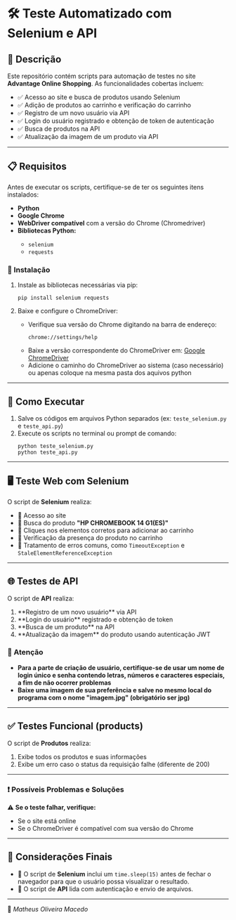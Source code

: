 <h1>🛠️ Teste Automatizado com Selenium e API</h1>

<h2>📌 Descrição</h2>
<p>Este repositório contém scripts para automação de testes no site <strong>Advantage Online Shopping</strong>. As funcionalidades cobertas incluem:</p>

<ul>
<li>✅ Acesso ao site e busca de produtos usando Selenium</li>
<li>✅ Adição de produtos ao carrinho e verificação do carrinho</li>
<li>✅ Registro de um novo usuário via API</li>
<li>✅ Login do usuário registrado e obtenção de token de autenticação</li>
<li>✅ Busca de produtos na API</li>
<li>✅ Atualização da imagem de um produto via API</li>
</ul>

<hr>

<h2>📋 Requisitos</h2>
<p>Antes de executar os scripts, certifique-se de ter os seguintes itens instalados:</p>

<ul>
<li><strong>Python</strong></li>
<li><strong>Google Chrome</strong></li>
<li><strong>WebDriver compatível</strong> com a versão do Chrome (Chromedriver)</li>
<li><strong>Bibliotecas Python:</strong></li>
<ul>
<li><code>selenium</code></li>
<li><code>requests</code></li>
</ul>
</ul>

<h3>🔧 Instalação</h3>

<ol>
<li>Instale as bibliotecas necessárias via pip:</li>
<pre><code>pip install selenium requests</code></pre>

<li>Baixe e configure o ChromeDriver:</li>
<ul>
<li>Verifique sua versão do Chrome digitando na barra de endereço:</li>
<pre><code>chrome://settings/help</code></pre>

<li>Baixe a versão correspondente do ChromeDriver em: <a href="https://sites.google.com/chromium.org/driver/">Google ChromeDriver</a></li>
<li>Adicione o caminho do ChromeDriver ao sistema (caso necessário) ou apenas coloque na mesma pasta dos aquivos python</li>
</ul>
</ol>

<hr>

<h2>🚀 Como Executar</h2>

<ol>
<li>Salve os códigos em arquivos Python separados (ex: <code>teste_selenium.py</code> e <code>teste_api.py</code>)</li>
<li>Execute os scripts no terminal ou prompt de comando:</li>
<pre><code>python teste_selenium.py
python teste_api.py</code></pre>
</ol>

<hr>

<h2>🖥️ Teste Web com Selenium</h2>
<p>O script de <strong>Selenium</strong> realiza:</p>

<ul>
<li>🔹 Acesso ao site</li>
<li>🔹 Busca do produto <strong>"HP CHROMEBOOK 14 G1(ES)"</strong></li>
<li>🔹 Cliques nos elementos corretos para adicionar ao carrinho</li>
<li>🔹 Verificação da presença do produto no carrinho</li>
<li>🔹 Tratamento de erros comuns, como <code>TimeoutException</code> e <code>StaleElementReferenceException</code></li>
</ul>

<hr>

<h2>🌐 Testes de API</h2>
<p>O script de <strong>API</strong> realiza:</p>

<ol>
<li>**Registro de um novo usuário** via API</li>
<li>**Login do usuário** registrado e obtenção de token</li>
<li>**Busca de um produto** na API</li>
<li>**Atualização da imagem** do produto usando autenticação JWT</li>
</ol>

<h3>🛑 Atenção</h3>
<ul>
<li><strong>Para a parte de criação de usuário, certifique-se de usar um nome de login único e senha contendo letras, números e caracteres especiais, a fim de não ocorrer problemas</strong></li>
<li><strong>Baixe uma imagem de sua preferência e salve no mesmo local do programa com o nome "imagem.jpg" (obrigatório ser jpg)</strong></li>
</ul>

<hr>

<h2>✅ Testes Funcional (products)</h2>
<p>O script de <strong>Produtos</strong> realiza:</p>
<ol>
<li>Exibe todos os produtos e suas informações</li>
<li>Exibe um erro caso o status da requisição falhe (diferente de 200)</li>
</ol>

<hr>

<h3>❗ Possíveis Problemas e Soluções</h3>

<p>⚠️ <strong>Se o teste falhar, verifique:</strong></p>
<ul>
<li>Se o site está online</li>
<li>Se o ChromeDriver é compatível com sua versão do Chrome</li>
</ul>

<hr>

<h2>📌 Considerações Finais</h2>

<ul>
<li>🔹 O script de <strong>Selenium</strong> inclui um <code>time.sleep(15)</code> antes de fechar o navegador para que o usuário possa visualizar o resultado.</li>
<li>🔹 O script de <strong>API</strong> lida com autenticação e envio de arquivos.</li>
</ul>

<hr>

<p>📌 <em>Matheus Oliveira Macedo</em></p>
